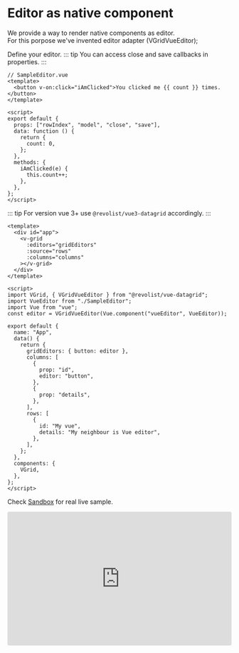 # Editor as native component

We provide a way to render native components as editor.
<br>For this porpose we've invented editor adapter (VGridVueEditor);

Define your editor.
::: tip
You can access close and save callbacks in properties.
:::

```vue
// SampleEditor.vue
<template>
  <button v-on:click="iAmClicked">You clicked me {{ count }} times.</button>
</template>

<script>
export default {
  props: ["rowIndex", "model", "close", "save"],
  data: function () {
    return {
      count: 0,
    };
  },
  methods: {
    iAmClicked(e) {
      this.count++;
    },
  },
};
</script>
```
::: tip
For version vue 3+ use `@revolist/vue3-datagrid` accordingly.
:::

```vue
<template>
  <div id="app">
    <v-grid
      :editors="gridEditors"
      :source="rows"
      :columns="columns"
    ></v-grid>
  </div>
</template>

<script>
import VGrid, { VGridVueEditor } from "@revolist/vue-datagrid";
import VueEditor from "./SampleEditor";
import Vue from "vue";
const editor = VGridVueEditor(Vue.component("vueEditor", VueEditor));

export default {
  name: "App",
  data() {
    return {
      gridEditors: { button: editor },
      columns: [
        {
          prop: "id",
          editor: "button",
        },
        {
          prop: "details",
        },
      ],
      rows: [
        {
          id: "My vue",
          details: "My neighbour is Vue editor",
        },
      ],
    };
  },
  components: {
    VGrid,
  },
};
</script>
```

Check [Sandbox](https://codesandbox.io/s/Revogrid-vueeditor-bxpq0?file=/src/App.vue) for real live sample.
<ClientOnly>
  <div class="tile">
    <iframe src="https://codesandbox.io/embed/Revogrid-vueeditor-bxpq0?fontsize=14&hidenavigation=1&theme=dark"
      style="width:100%; height:300px; border:0; border-radius: 4px; overflow:hidden;"
      title="Revogrid-VueEditor"
      allow="accelerometer; ambient-light-sensor; camera; encrypted-media; geolocation; gyroscope; hid; microphone; midi; payment; usb; vr; xr-spatial-tracking"
      sandbox="allow-forms allow-modals allow-popups allow-presentation allow-same-origin allow-scripts"
    ></iframe>
  </div>
</ClientOnly>



